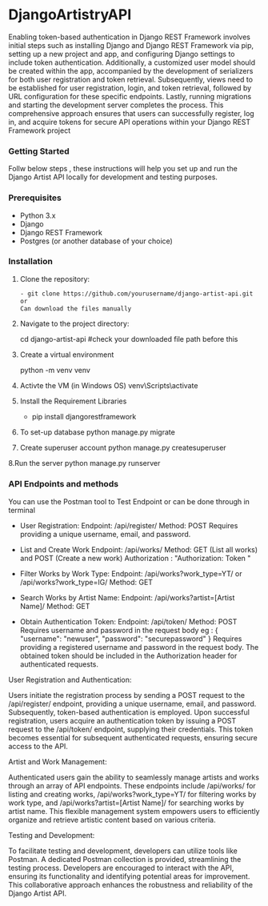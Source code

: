 # DjangoArtistryAPI
Enabling token-based authentication in Django REST Framework involves initial steps such as installing Django and Django REST Framework via pip, setting up a new project and app, and configuring Django settings to include token authentication. Additionally, a customized user model should be created within the app, accompanied by the development of serializers for both user registration and token retrieval. Subsequently, views need to be established for user registration, login, and token retrieval, followed by URL configuration for these specific endpoints. Lastly, running migrations and starting the development server completes the process. This comprehensive approach ensures that users can successfully register, log in, and acquire tokens for secure API operations within your Django REST Framework project

### Getting Started  

Follw below steps , these instructions will help you set up and run the Django Artist API locally for development and testing purposes.

### Prerequisites

- Python 3.x
- Django
- Django REST Framework
- Postgres (or another database of your choice)

### Installation

1. Clone the repository:

   ```bash
   - git clone https://github.com/yourusername/django-artist-api.git
   or
   Can download the files manually
   
2. Navigate to the project directory:

   cd django-artist-api  #check your downloaded file path before this
   
4. Create a virtual environment

   python -m venv venv
   
6. Activte the VM (in Windows OS)
   venv\Scripts\activate
   
7. Install the Requirement Libraries
   - pip install djangorestframework
     
8. To set-up database
   python manage.py migrate
   
9. Create superuser account
   python manage.py createsuperuser

8.Run the server
   python manage.py runserver
   

### API Endpoints and methods
You can use the Postman tool to Test Endpoint or can be done through in terminal

   - User Registration:
       Endpoint: /api/register/
       Method: POST
       Requires providing a unique username, email, and password.
       
   - List and Create Work
       Endpoint: /api/works/
       Method: GET (List all works) and POST (Create a new work)
       Authorization : "Authorization: Token <your-access-token>"

   - Filter Works by Work Type:
       Endpoint: /api/works?work_type=YT/ or /api/works?work_type=IG/
       Method: GET
     
   - Search Works by Artist Name:
       Endpoint: /api/works?artist=[Artist Name]/
       Method: GET

   - Obtain Authentication Token:
       Endpoint: /api/token/
       Method: POST
       Requires username and password in the request body
           eg : {
                    "username": "newuser",
                    "password": "securepassword"
                }
       Requires providing a registered username and password in the request body.
       The obtained token should be included in the Authorization header for authenticated requests.


User Registration and Authentication:

Users initiate the registration process by sending a POST request to the /api/register/ endpoint, providing a unique username, email, and password. Subsequently, token-based authentication is employed. Upon successful registration, users acquire an authentication token by issuing a POST request to the /api/token/ endpoint, supplying their credentials. This token becomes essential for subsequent authenticated requests, ensuring secure access to the API.

Artist and Work Management:

Authenticated users gain the ability to seamlessly manage artists and works through an array of API endpoints. These endpoints include /api/works/ for listing and creating works, /api/works?work_type=YT/ for filtering works by work type, and /api/works?artist=[Artist Name]/ for searching works by artist name. This flexible management system empowers users to efficiently organize and retrieve artistic content based on various criteria.

Testing and Development:

To facilitate testing and development, developers can utilize tools like Postman. A dedicated Postman collection is provided, streamlining the testing process. Developers are encouraged to interact with the API, ensuring its functionality and identifying potential areas for improvement. This collaborative approach enhances the robustness and reliability of the Django Artist API.
